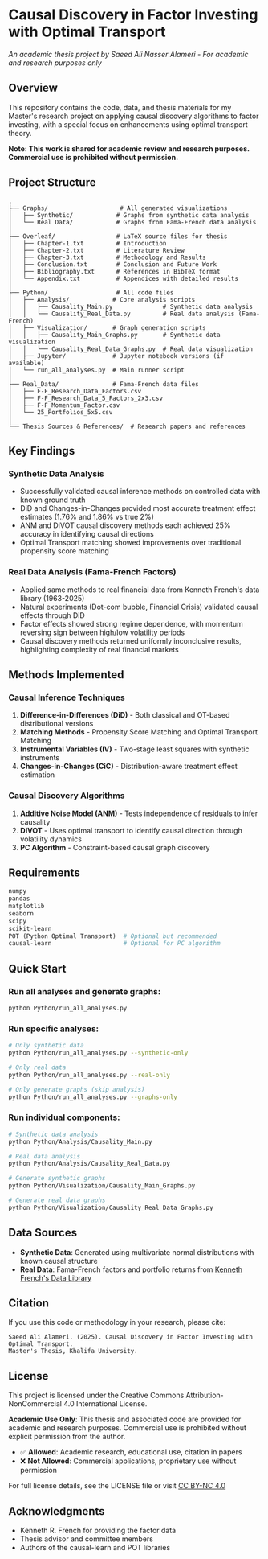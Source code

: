 # Causal Discovery in Factor Investing with Optimal Transport

*An academic thesis project by Saeed Ali Nasser Alameri - For academic and research purposes only*

## Overview

This repository contains the code, data, and thesis materials for my Master's research project on applying causal discovery algorithms to factor investing, with a special focus on enhancements using optimal transport theory.

**Note: This work is shared for academic review and research purposes. Commercial use is prohibited without permission.**

## Project Structure

```
.
├── Graphs/                    # All generated visualizations
│   ├── Synthetic/            # Graphs from synthetic data analysis
│   └── Real Data/            # Graphs from Fama-French data analysis
│
├── Overleaf/                 # LaTeX source files for thesis
│   ├── Chapter-1.txt         # Introduction
│   ├── Chapter-2.txt         # Literature Review
│   ├── Chapter-3.txt         # Methodology and Results
│   ├── Conclusion.txt        # Conclusion and Future Work
│   ├── Bibliography.txt      # References in BibTeX format
│   └── Appendix.txt          # Appendices with detailed results
│
├── Python/                   # All code files
│   ├── Analysis/            # Core analysis scripts
│   │   ├── Causality_Main.py              # Synthetic data analysis
│   │   └── Causality_Real_Data.py         # Real data analysis (Fama-French)
│   ├── Visualization/       # Graph generation scripts
│   │   ├── Causality_Main_Graphs.py       # Synthetic data visualization
│   │   └── Causality_Real_Data_Graphs.py  # Real data visualization
│   ├── Jupyter/             # Jupyter notebook versions (if available)
│   └── run_all_analyses.py  # Main runner script
│
├── Real_Data/               # Fama-French data files
│   ├── F-F_Research_Data_Factors.csv
│   ├── F-F_Research_Data_5_Factors_2x3.csv
│   ├── F-F_Momentum_Factor.csv
│   └── 25_Portfolios_5x5.csv
│
└── Thesis Sources & References/  # Research papers and references
```

## Key Findings

### Synthetic Data Analysis
- Successfully validated causal inference methods on controlled data with known ground truth
- DiD and Changes-in-Changes provided most accurate treatment effect estimates (1.76% and 1.86% vs true 2%)
- ANM and DIVOT causal discovery methods each achieved 25% accuracy in identifying causal directions
- Optimal Transport matching showed improvements over traditional propensity score matching

### Real Data Analysis (Fama-French Factors)
- Applied same methods to real financial data from Kenneth French's data library (1963-2025)
- Natural experiments (Dot-com bubble, Financial Crisis) validated causal effects through DiD
- Factor effects showed strong regime dependence, with momentum reversing sign between high/low volatility periods
- Causal discovery methods returned uniformly inconclusive results, highlighting complexity of real financial markets

## Methods Implemented

### Causal Inference Techniques
1. **Difference-in-Differences (DiD)** - Both classical and OT-based distributional versions
2. **Matching Methods** - Propensity Score Matching and Optimal Transport Matching
3. **Instrumental Variables (IV)** - Two-stage least squares with synthetic instruments
4. **Changes-in-Changes (CiC)** - Distribution-aware treatment effect estimation

### Causal Discovery Algorithms
1. **Additive Noise Model (ANM)** - Tests independence of residuals to infer causality
2. **DIVOT** - Uses optimal transport to identify causal direction through volatility dynamics
3. **PC Algorithm** - Constraint-based causal graph discovery

## Requirements

```python
numpy
pandas
matplotlib
seaborn
scipy
scikit-learn
POT (Python Optimal Transport)  # Optional but recommended
causal-learn                    # Optional for PC algorithm
```

## Quick Start

### Run all analyses and generate graphs:
```bash
python Python/run_all_analyses.py
```

### Run specific analyses:
```bash
# Only synthetic data
python Python/run_all_analyses.py --synthetic-only

# Only real data  
python Python/run_all_analyses.py --real-only

# Only generate graphs (skip analysis)
python Python/run_all_analyses.py --graphs-only
```

### Run individual components:
```bash
# Synthetic data analysis
python Python/Analysis/Causality_Main.py

# Real data analysis
python Python/Analysis/Causality_Real_Data.py

# Generate synthetic graphs
python Python/Visualization/Causality_Main_Graphs.py

# Generate real data graphs
python Python/Visualization/Causality_Real_Data_Graphs.py
```

## Data Sources

- **Synthetic Data**: Generated using multivariate normal distributions with known causal structure
- **Real Data**: Fama-French factors and portfolio returns from [Kenneth French's Data Library](https://mba.tuck.dartmouth.edu/pages/faculty/ken.french/data_library.html)

## Citation

If you use this code or methodology in your research, please cite:

```
Saeed Ali Alameri. (2025). Causal Discovery in Factor Investing with Optimal Transport. 
Master's Thesis, Khalifa University.
```

## License

This project is licensed under the Creative Commons Attribution-NonCommercial 4.0 International License.

**Academic Use Only**: This thesis and associated code are provided for academic and research purposes. Commercial use is prohibited without explicit permission from the author.

- ✅ **Allowed**: Academic research, educational use, citation in papers
- ❌ **Not Allowed**: Commercial applications, proprietary use without permission

For full license details, see the LICENSE file or visit [CC BY-NC 4.0](http://creativecommons.org/licenses/by-nc/4.0/)

## Acknowledgments

- Kenneth R. French for providing the factor data
- Thesis advisor and committee members
- Authors of the causal-learn and POT libraries 